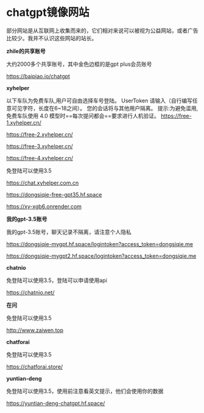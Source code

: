 # chatgpt镜像网站

部分网站是从互联网上收集而来的，它们相对来说可以被视为公益网站，或者广告比较少。我并不认识这些网站的站长。 

**zhile的共享账号**

大约2000多个共享账号，其中金色边框的是gpt plus会员账号

https://baipiao.io/chatgpt

**xyhelper**

以下车队为免费车队,用户可自由选择车号登陆。 UserToken 请输入（自行编写任意可见字符，长度在6~18之间）。 您的会话将与其他用户隔离。
提示:为避免滥用,免费车队使用 4.0 模型时==每次提问都会==要求进行人机验证。
https://free-1.xyhelper.cn/

https://free-2.xyhelper.cn/

https://free-3.xyhelper.cn/

https://free-4.xyhelper.cn/

免登陆可以使用3.5

https://chat.xyhelper.com.cn

https://dongsiqie-free-gpt35.hf.space

https://xy-xgb6.onrender.com

**我的gpt-3.5账号**

我的gpt-3.5账号，聊天记录不隔离，请注意个人隐私

https://dongsiqie-mygpt.hf.space/logintoken?access_token=dongsiqie.me

https://dongsiqie-mygpt2.hf.space/logintoken?access_token=dongsiqie.me

**chatnio**

免登陆可以使用3.5，登陆可以申请使用api

https://chatnio.net/

**在问**

免登陆可以使用3.5

http://www.zaiwen.top

**chatforai**

免登陆可以使用3.5

https://chatforai.store/

**yuntian-deng**

免登陆可以使用3.5，使用前注意看英文提示，他们会使用你的数据

https://yuntian-deng-chatgpt.hf.space/



